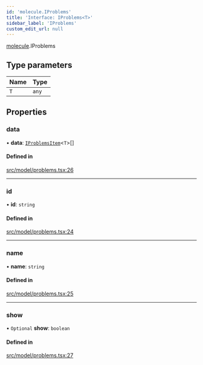 ```yaml
---
id: 'molecule.IProblems'
title: 'Interface: IProblems<T>'
sidebar_label: 'IProblems'
custom_edit_url: null
---
```


[molecule](../namespaces/molecule).IProblems

## Type parameters

| Name | Type  |
| :--- | :---- |
| `T`  | `any` |

## Properties

### data

• **data**: [`IProblemsItem`](molecule.IProblemsItem)<`T`\>[]

#### Defined in

[src/model/problems.tsx:26](https://github.com/DTStack/molecule/blob/3c64296/src/model/problems.tsx#L26)

---

### id

• **id**: `string`

#### Defined in

[src/model/problems.tsx:24](https://github.com/DTStack/molecule/blob/3c64296/src/model/problems.tsx#L24)

---

### name

• **name**: `string`

#### Defined in

[src/model/problems.tsx:25](https://github.com/DTStack/molecule/blob/3c64296/src/model/problems.tsx#L25)

---

### show

• `Optional` **show**: `boolean`

#### Defined in

[src/model/problems.tsx:27](https://github.com/DTStack/molecule/blob/3c64296/src/model/problems.tsx#L27)
